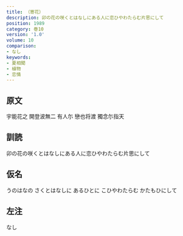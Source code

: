 ```yaml
---
title: （寄花）
description: 卯の花の咲くとはなしにある人に恋ひやわたらむ片思にして
position: 1989
category: 巻10
version: '1.0'
volume: 10
comparison:
- なし
keywords:
- 夏相聞
- 植物
- 恋情
---
```


## 原文

宇能花之 開登波無二 有人尓 戀也将渡 獨念尓指天

## 訓読

卯の花の咲くとはなしにある人に恋ひやわたらむ片思にして

## 仮名

うのはなの さくとはなしに あるひとに こひやわたらむ かたもひにして

## 左注

なし
